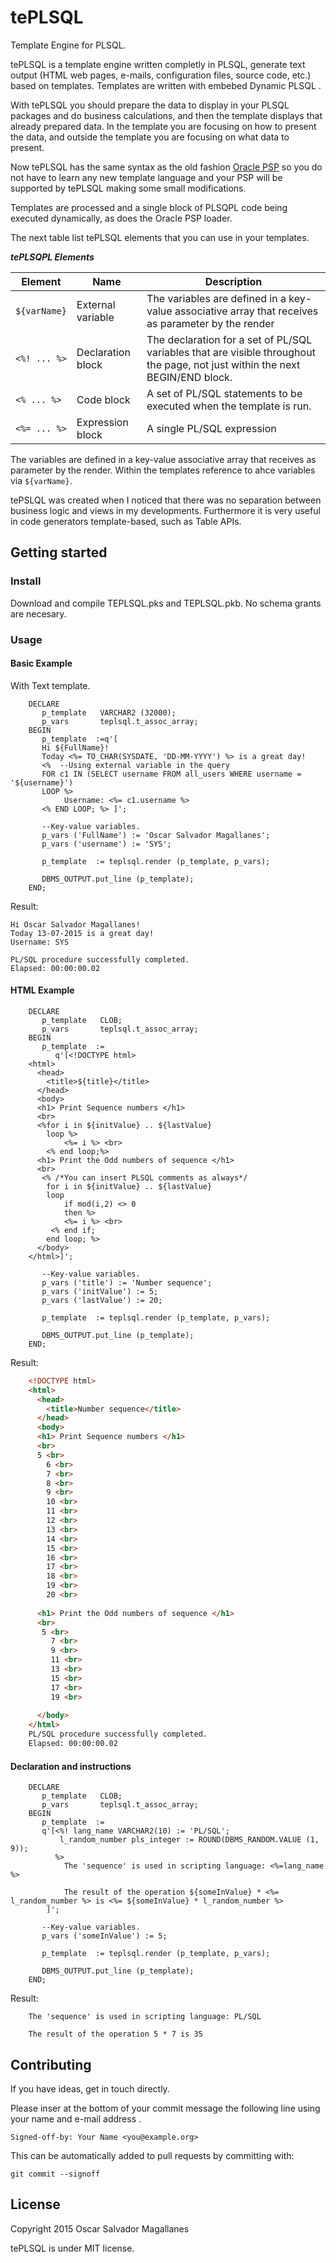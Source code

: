 # tePLSQL
Template Engine for PLSQL.

tePLSQL is a template engine written completly in PLSQL, generate text output (HTML web pages, e-mails, configuration files, source code, etc.) based on templates. Templates are written with embebed Dynamic PLSQL . 

With tePLSQL you should prepare the data to display in your PLSQL packages and do business calculations, and then the template displays that already prepared data. In the template you are focusing on how to present the data, and outside the template you are focusing on what data to present.

Now tePLSQL has the same syntax as the old fashion [Oracle PSP](http://docs.oracle.com/cd/E11882_01/appdev.112/e41502/adfns_psp.htm#ADFNS016) so you do not have to learn any new template language and your PSP will be supported by tePLSQL making some small modifications.

Templates are processed and a single block of PLSQPL code being executed dynamically, as does the Oracle PSP loader.  

The next table list tePLSQL elements that you can use in your templates. 

_**tePLSQPL Elements**_

Element | Name | Description
-- | -- | -- 
`${varName}` | External variable | The variables are defined in a key-value associative array that receives as parameter by the render
`<%! ... %>` | Declaration block | The declaration for a set of PL/SQL variables that are visible throughout the page, not just within the next BEGIN/END block.
`<% ... %>` | Code block |A set of PL/SQL statements to be executed when the template is run.
`<%= ... %>` | Expression block | A single PL/SQL expression


The variables are defined in a key-value associative array that receives as parameter by the render. Within the templates reference to ahce variables via `${varName}`.

tePSLQL was created when I noticed that there was no separation between business logic and views in my developments. Furthermore it is very useful in code generators template-based, such as Table APIs.

## Getting started

### Install
Download and compile TEPLSQL.pks and TEPLSQL.pkb. No schema grants are necesary.

### Usage

#### Basic Example
With Text template.
```plsql
    DECLARE
       p_template   VARCHAR2 (32000);
       p_vars       teplsql.t_assoc_array;
    BEGIN
       p_template  :=q'[
       Hi ${FullName}!
       Today <%= TO_CHAR(SYSDATE, 'DD-MM-YYYY') %> is a great day!
       <%  --Using external variable in the query 
       FOR c1 IN (SELECT username FROM all_users WHERE username = '${username}')
       LOOP %>
            Username: <%= c1.username %>
       <% END LOOP; %> ]';

       --Key-value variables.
       p_vars ('FullName') := 'Oscar Salvador Magallanes';
       p_vars ('username') := 'SYS';

       p_template  := teplsql.render (p_template, p_vars);

       DBMS_OUTPUT.put_line (p_template);
    END;
```

Result: 

    Hi Oscar Salvador Magallanes!
    Today 13-07-2015 is a great day!
    Username: SYS

    PL/SQL procedure successfully completed.
    Elapsed: 00:00:00.02


#### HTML Example

```plsql
    DECLARE
       p_template   CLOB;
       p_vars       teplsql.t_assoc_array;
    BEGIN
       p_template  :=
          q'[<!DOCTYPE html>
    <html>
      <head>
        <title>${title}</title>
      </head>
      <body>
      <h1> Print Sequence numbers </h1>
      <br>
      <%for i in ${initValue} .. ${lastValue}
        loop %>
            <%= i %> <br>        
        <% end loop;%>
      <h1> Print the Odd numbers of sequence </h1>
      <br>    
       <% /*You can insert PLSQL comments as always*/ 
        for i in ${initValue} .. ${lastValue}
        loop
            if mod(i,2) <> 0 
            then %>
            <%= i %> <br>
         <% end if;        
        end loop; %>
      </body>
    </html>]';

       --Key-value variables.
       p_vars ('title') := 'Number sequence';
       p_vars ('initValue') := 5;
       p_vars ('lastValue') := 20;

       p_template  := teplsql.render (p_template, p_vars);

       DBMS_OUTPUT.put_line (p_template);
    END;
```

Result: 
```html
    <!DOCTYPE html>
    <html>
      <head>
        <title>Number sequence</title>
      </head>
      <body>
      <h1> Print Sequence numbers </h1>
      <br>
      5 <br>        
        6 <br>        
        7 <br>        
        8 <br>        
        9 <br>        
        10 <br>        
        11 <br>        
        12 <br>        
        13 <br>        
        14 <br>        
        15 <br>        
        16 <br>        
        17 <br>        
        18 <br>        
        19 <br>        
        20 <br>        
        
      <h1> Print the Odd numbers of sequence </h1>
      <br>    
       5 <br>
         7 <br>
         9 <br>
         11 <br>
         13 <br>
         15 <br>
         17 <br>
         19 <br>
         
      </body>
    </html>  
    PL/SQL procedure successfully completed.
    Elapsed: 00:00:00.02
```


#### Declaration and instructions
```plsqpl
    DECLARE
       p_template   CLOB;
       p_vars       teplsql.t_assoc_array;
    BEGIN
       p_template  := 
       q'[<%! lang_name VARCHAR2(10) := 'PL/SQL';
           l_random_number pls_integer := ROUND(DBMS_RANDOM.VALUE (1, 9));
          %> 
            The 'sequence' is used in scripting language: <%=lang_name %>
            
            The result of the operation ${someInValue} * <%= l_random_number %> is <%= ${someInValue} * l_random_number %>
        ]';

       --Key-value variables.   
       p_vars ('someInValue') := 5;   

       p_template  := teplsql.render (p_template, p_vars);

       DBMS_OUTPUT.put_line (p_template);
    END;
```

Result:

        The 'sequence' is used in scripting language: PL/SQL
        
        The result of the operation 5 * 7 is 35

## Contributing

If you have ideas, get in touch directly.

Please inser at the bottom of your commit message the following line using your name and e-mail address .

    Signed-off-by: Your Name <you@example.org>

This can be automatically added to pull requests by committing with:

    git commit --signoff

## License
Copyright 2015 Oscar Salvador Magallanes 

tePLSQL is under MIT license. 
